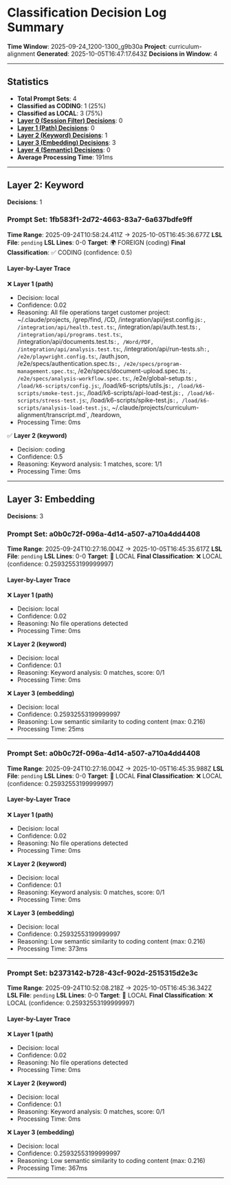 # Classification Decision Log Summary

**Time Window**: 2025-09-24_1200-1300_g9b30a
**Project**: curriculum-alignment
**Generated**: 2025-10-05T16:47:17.643Z
**Decisions in Window**: 4

---

## Statistics

- **Total Prompt Sets**: 4
- **Classified as CODING**: 1 (25%)
- **Classified as LOCAL**: 3 (75%)
- **[Layer 0 (Session Filter) Decisions](#layer-0-session-filter)**: 0
- **[Layer 1 (Path) Decisions](#layer-1-path)**: 0
- **[Layer 2 (Keyword) Decisions](#layer-2-keyword)**: 1
- **[Layer 3 (Embedding) Decisions](#layer-3-embedding)**: 3
- **[Layer 4 (Semantic) Decisions](#layer-4-semantic)**: 0
- **Average Processing Time**: 191ms

---

## Layer 2: Keyword

**Decisions**: 1

### Prompt Set: 1fb583f1-2d72-4663-83a7-6a637bdfe9ff

**Time Range**: 2025-09-24T10:58:24.411Z → 2025-10-05T16:45:36.677Z
**LSL File**: `pending`
**LSL Lines**: 0-0
**Target**: 🌍 FOREIGN (coding)
**Final Classification**: ✅ CODING (confidence: 0.5)

#### Layer-by-Layer Trace

❌ **Layer 1 (path)**
- Decision: local
- Confidence: 0.02
- Reasoning: All file operations target customer project: ~/.claude/projects, /grep/find, /CD, /integration/api/jest.config.js`:, /integration/api/health.test.ts`:, /integration/api/auth.test.ts`:, /integration/api/programs.test.ts`:, /integration/api/documents.test.ts`:, /Word/PDF, /integration/api/analysis.test.ts`:, /integration/api/run-tests.sh`:, /e2e/playwright.config.ts`:, /auth.json, /e2e/specs/authentication.spec.ts`:, /e2e/specs/program-management.spec.ts`:, /e2e/specs/document-upload.spec.ts`:, /e2e/specs/analysis-workflow.spec.ts`:, /e2e/global-setup.ts`:, /load/k6-scripts/config.js`:, /load/k6-scripts/utils.js`:, /load/k6-scripts/smoke-test.js`:, /load/k6-scripts/api-load-test.js`:, /load/k6-scripts/stress-test.js`:, /load/k6-scripts/spike-test.js`:, /load/k6-scripts/analysis-load-test.js`:, ~/.claude/projects/curriculum-alignment/transcript.md`, /teardown,
- Processing Time: 0ms

✅ **Layer 2 (keyword)**
- Decision: coding
- Confidence: 0.5
- Reasoning: Keyword analysis: 1 matches, score: 1/1
- Processing Time: 0ms

---

## Layer 3: Embedding

**Decisions**: 3

### Prompt Set: a0b0c72f-096a-4d14-a507-a710a4dd4408

**Time Range**: 2025-09-24T10:27:16.004Z → 2025-10-05T16:45:35.617Z
**LSL File**: `pending`
**LSL Lines**: 0-0
**Target**: 📍 LOCAL
**Final Classification**: ❌ LOCAL (confidence: 0.25932553199999997)

#### Layer-by-Layer Trace

❌ **Layer 1 (path)**
- Decision: local
- Confidence: 0.02
- Reasoning: No file operations detected
- Processing Time: 0ms

❌ **Layer 2 (keyword)**
- Decision: local
- Confidence: 0.1
- Reasoning: Keyword analysis: 0 matches, score: 0/1
- Processing Time: 0ms

❌ **Layer 3 (embedding)**
- Decision: local
- Confidence: 0.25932553199999997
- Reasoning: Low semantic similarity to coding content (max: 0.216)
- Processing Time: 25ms

---

### Prompt Set: a0b0c72f-096a-4d14-a507-a710a4dd4408

**Time Range**: 2025-09-24T10:27:16.004Z → 2025-10-05T16:45:35.988Z
**LSL File**: `pending`
**LSL Lines**: 0-0
**Target**: 📍 LOCAL
**Final Classification**: ❌ LOCAL (confidence: 0.25932553199999997)

#### Layer-by-Layer Trace

❌ **Layer 1 (path)**
- Decision: local
- Confidence: 0.02
- Reasoning: No file operations detected
- Processing Time: 0ms

❌ **Layer 2 (keyword)**
- Decision: local
- Confidence: 0.1
- Reasoning: Keyword analysis: 0 matches, score: 0/1
- Processing Time: 0ms

❌ **Layer 3 (embedding)**
- Decision: local
- Confidence: 0.25932553199999997
- Reasoning: Low semantic similarity to coding content (max: 0.216)
- Processing Time: 373ms

---

### Prompt Set: b2373142-b728-43cf-902d-2515315d2e3c

**Time Range**: 2025-09-24T10:52:08.218Z → 2025-10-05T16:45:36.342Z
**LSL File**: `pending`
**LSL Lines**: 0-0
**Target**: 📍 LOCAL
**Final Classification**: ❌ LOCAL (confidence: 0.25932553199999997)

#### Layer-by-Layer Trace

❌ **Layer 1 (path)**
- Decision: local
- Confidence: 0.02
- Reasoning: No file operations detected
- Processing Time: 0ms

❌ **Layer 2 (keyword)**
- Decision: local
- Confidence: 0.1
- Reasoning: Keyword analysis: 0 matches, score: 0/1
- Processing Time: 0ms

❌ **Layer 3 (embedding)**
- Decision: local
- Confidence: 0.25932553199999997
- Reasoning: Low semantic similarity to coding content (max: 0.216)
- Processing Time: 367ms

---

